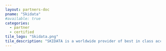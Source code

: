 ```yaml
---
layout: partners-doc
pname: "Skidata"
#available: true
categories: 
  - partner
  - certified
tile_logo: "Skidata.png"
tile_description: "SKIDATA is a worldwide provider of best in class access control, loyalty, parking solutions, and technology services"
---
```


